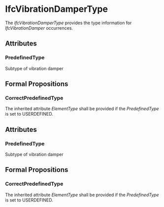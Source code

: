 # IfcVibrationDamperType

The _IfcVibrationDamperType_ provides the type information for _IfcVibrationDamper_ occurrences.
<!-- end of short definition -->


## Attributes

### PredefinedType
Subtype of vibration damper

## Formal Propositions

### CorrectPredefinedType
The inherited attribute _ElementType_ shall be provided if the _PredefinedType_ is set to USERDEFINED.

## Attributes

### PredefinedType
Subtype of vibration damper

## Formal Propositions

### CorrectPredefinedType
The inherited attribute _ElementType_ shall be provided if the _PredefinedType_ is set to USERDEFINED.

